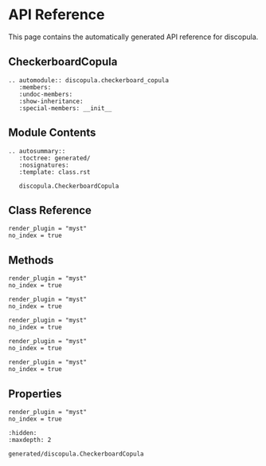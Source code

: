 # API Reference

This page contains the automatically generated API reference for discopula.

## CheckerboardCopula

```{eval-rst}
.. automodule:: discopula.checkerboard_copula
   :members:
   :undoc-members:
   :show-inheritance:
   :special-members: __init__
```

## Module Contents

```{eval-rst}
.. autosummary::
   :toctree: generated/
   :nosignatures:
   :template: class.rst

   discopula.CheckerboardCopula
```

## Class Reference

```{autodoc2-object} discopula.CheckerboardCopula
render_plugin = "myst"
no_index = true
```

## Methods

```{autodoc2-object} discopula.CheckerboardCopula.from_contingency_table
render_plugin = "myst"
no_index = true
```

```{autodoc2-object} discopula.CheckerboardCopula.calculate_CCRAM_X1_X2
render_plugin = "myst"
no_index = true
```

```{autodoc2-object} discopula.CheckerboardCopula.calculate_CCRAM_X2_X1
render_plugin = "myst"
no_index = true
```

```{autodoc2-object} discopula.CheckerboardCopula.calculate_SCCRAM_X1_X2
render_plugin = "myst"
no_index = true
```

```{autodoc2-object} discopula.CheckerboardCopula.calculate_SCCRAM_X2_X1
render_plugin = "myst"
no_index = true
```

## Properties

```{autodoc2-object} discopula.CheckerboardCopula.contingency_table
render_plugin = "myst"
no_index = true
```

```{toctree}
:hidden:
:maxdepth: 2

generated/discopula.CheckerboardCopula
```